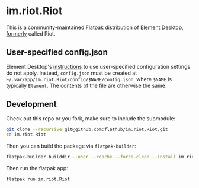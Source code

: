 # im.riot.Riot

This is a community-maintained [Flatpak](https://flatpak.org/) distribution of [Element Desktop](https://github.com/vector-im/element-desktop/), [formerly](https://element.io/previously-riot) called Riot.

## User-specified config.json

Element Desktop's [instructions](https://github.com/vector-im/element-desktop/#user-specified-configjson) to use user-specified configuration settings do not apply. Instead, `config.json` must be created at `~/.var/app/im.riot.Riot/config/$NAME/config.json`, where `$NAME` is typically `Element`. The contents of the file are otherwise the same.


## Development

Check out this repo or you fork, make sure to include the submodule:
```sh
git clone --recursive git@github.com:flathub/im.riot.Riot.git
cd im.riot.Riot
```

Then you can build the package via `flatpak-builder`:
```sh
flatpak-builder builddir --user --ccache --force-clean --install im.riot.Riot.yaml
```

Then run the flatpak app:
```sh
flatpak run im.riot.Riot
```
